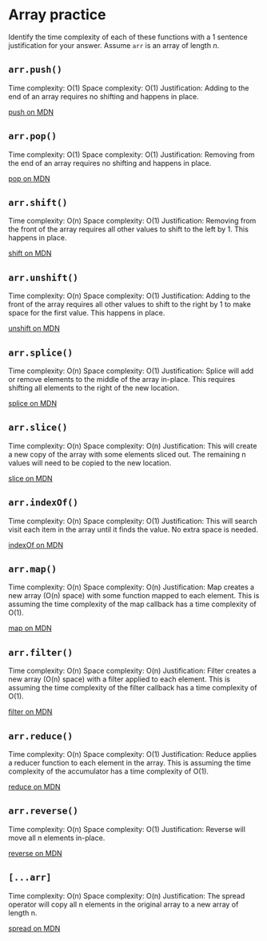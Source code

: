 # Array practice

Identify the time complexity of each of these functions with a 1 sentence
justification for your answer. Assume `arr` is an array of length _n_.

## `arr.push()`

Time complexity: O(1)
Space complexity: O(1)
Justification: Adding to the end of an array requires no shifting and happens in place.

[push on MDN][push]


## `arr.pop()`

Time complexity: O(1)
Space complexity: O(1)
Justification: Removing from the end of an array requires no shifting and happens in place.

[pop on MDN][pop]

## `arr.shift()`

Time complexity: O(n)
Space complexity: O(1)
Justification: Removing from the front of the array requires all other values to shift to the left by 1. This happens in place.

[shift on MDN][shift]

## `arr.unshift()`

Time complexity: O(n)
Space complexity: O(1)
Justification:  Adding to the front of the array requires all other values to shift to the right by 1 to make space for the first value. This happens in place.

[unshift on MDN][unshift]

## `arr.splice()`

Time complexity: O(n)
Space complexity: O(1)
Justification: Splice will add or remove elements to the middle of the array in-place. This requires shifting all elements to the right of the new location.

[splice on MDN][splice]

## `arr.slice()`

Time complexity: O(n)
Space complexity: O(n)
Justification: This will create a new copy of the array with some elements sliced out. The remaining n values will need to be copied to the new location.

[slice on MDN][slice]

## `arr.indexOf()`

Time complexity: O(n)
Space complexity: O(1)
Justification: This will search visit each item in the array until it finds the value. No extra space is needed.

[indexOf on MDN][indexOf]

## `arr.map()`

Time complexity: O(n)
Space complexity: O(n)
Justification: Map creates a new array (O(n) space) with some function mapped to each element. This is assuming the time complexity of the map callback has a time complexity of O(1).

[map on MDN][map]

## `arr.filter()`

Time complexity: O(n)
Space complexity: O(n)
Justification: Filter creates a new array (O(n) space) with a filter applied to each element. This is assuming the time complexity of the filter callback has a time complexity of O(1).

[filter on MDN][filter]

## `arr.reduce()`

Time complexity: O(n)
Space complexity: O(1)
Justification: Reduce applies a reducer function to each element in the array. This is assuming the time complexity of the accumulator has a time complexity of O(1).

[reduce on MDN][reduce]

## `arr.reverse()`

Time complexity: O(n)
Space complexity: O(1)
Justification: Reverse will move all n elements in-place.

[reverse on MDN][reverse]

## `[...arr]`

Time complexity: O(n)
Space complexity: O(n)
Justification: The spread operator will copy all n elements in the original array to a new array of length n.

[spread on MDN][spread]

[push]:https://developer.mozilla.org/en-US/docs/Web/JavaScript/Reference/Global_Objects/Array/push
[pop]:https://developer.mozilla.org/en-US/docs/Web/JavaScript/Reference/Global_Objects/Array/pop
[shift]:https://developer.mozilla.org/en-US/docs/Web/JavaScript/Reference/Global_Objects/Array/shift
[unshift]:https://developer.mozilla.org/en-US/docs/Web/JavaScript/Reference/Global_Objects/Array/unshift
[splice]:https://developer.mozilla.org/en-US/docs/Web/JavaScript/Reference/Global_Objects/Array/splice
[slice]:https://developer.mozilla.org/en-US/docs/Web/JavaScript/Reference/Global_Objects/Array/slice
[indexOf]:https://developer.mozilla.org/en-US/docs/Web/JavaScript/Reference/Global_Objects/Array/indexOf
[map]:https://developer.mozilla.org/en-US/docs/Web/JavaScript/Reference/Global_Objects/Array/map
[filter]:https://developer.mozilla.org/en-US/docs/Web/JavaScript/Reference/Global_Objects/Array/filter
[reduce]:https://developer.mozilla.org/en-US/docs/Web/JavaScript/Reference/Global_Objects/Array/reduce
[reverse]:https://developer.mozilla.org/en-US/docs/Web/JavaScript/Reference/Global_Objects/Array/reverse
[spread]:https://developer.mozilla.org/en-US/docs/Web/JavaScript/Reference/Operators/Spread_syntax
